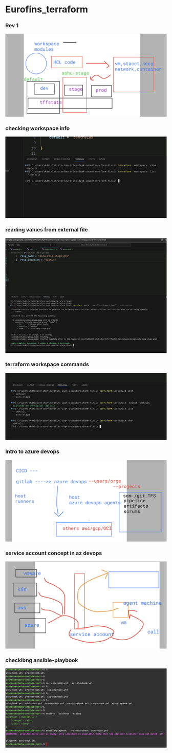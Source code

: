 # Eurofins_terraform

### Rev 1

<img src="rev1.png">

### checking workspace info 

<img src="work1.png">

### reading values from external file 

<img src="extf1.png">

### terraform workspace commands 

<img src="space1.png">


### Intro to azure devops 

<img src="azd.png">

### service account concept in az devops 

<img src="svc1.png">



### checkibng ansible-playbook

<img src="play1.png">

